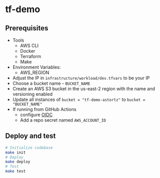 # tf-demo

## Prerequisites

- Tools
  - AWS CLI
  - Docker
  - Terraform
  - Make
- Environment Variables:
  - AWS_REGION
- Adjust the IP in `infrastructure/workload/dev.tfvars` to be your IP
- Choose a bucket name - `BUCKET_NAME`
- Create an AWS S3 bucket in the us-east-2 region with the name and versioning enabled
- Update all instances of `bucket = "tf-demo-astortz"` to `bucket = "BUCKET_NAME"` 
- If running from GitHub Actions
  - configure [OIDC](https://docs.github.com/en/actions/deployment/security-hardening-your-deployments/configuring-openid-connect-in-amazon-web-services)
  - Add a repo secret named `AWS_ACCOUNT_ID`

## Deploy and test

```bash
# Initialize codebase
make init
# Deploy
make deploy
# Test
make test
```
